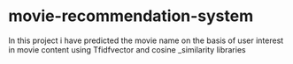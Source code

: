 # movie-recommendation-system
In this project i have predicted the movie name on the basis of user interest in movie content using Tfidfvector and cosine _similarity libraries
